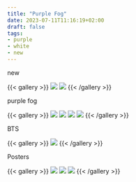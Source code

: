 ```yaml
---
title: "Purple Fog"
date: 2023-07-11T11:16:19+02:00
draft: false
tags:
- purple
- white
- new
---
```


new

{{< gallery >}}
  <img src="/albums/purple-fog/2-1.jpg" class="grid-w50 md:grid-w33 xl:grid-w25" />
  <img src="/albums/purple-fog/2-2.jpg" class="grid-w50 md:grid-w33 xl:grid-w25" />
{{< /gallery >}}

purple fog

{{< gallery >}}
  <img src="/albums/purple-fog/01.webp" class="grid-w50 md:grid-w33 xl:grid-w25" />
  <img src="/albums/purple-fog/02.jpg" class="grid-w50 md:grid-w33 xl:grid-w25" />
  <img src="/albums/purple-fog/03.jpg" class="grid-w50 md:grid-w33 xl:grid-w25" />
  <img src="/albums/purple-fog/04.jpg" class="grid-w50 md:grid-w33 xl:grid-w25" />
{{< /gallery >}}

BTS

{{< gallery >}}
  <img src="/albums/purple-fog/t01.jpg" class="grid-w50 md:grid-w33 xl:grid-w25" />
{{< /gallery >}}

Posters

{{< gallery >}}
  <img src="/albums/purple-fog/p01.jpg" class="grid-w50 md:grid-w33 xl:grid-w25" />
  <img src="/albums/purple-fog/p02.jpg" class="grid-w50 md:grid-w33 xl:grid-w25" />
  <img src="/albums/purple-fog/p03.jpg" class="grid-w50 md:grid-w33 xl:grid-w25" />
{{< /gallery >}}